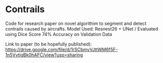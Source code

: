 # Contrails

Code for research paper on novel algorithim to segment and detect contrails caused by aircrafts.
Model Used: Resnest26 + UNet / Evaluated using Dice Score
74% Accuracy on Validation Data

Link to paper (to be hopefully published): https://drive.google.com/file/d/1rSCbmvVJttWM6f5F-1n5VvtigBk0hAFC/view?usp=sharing 
